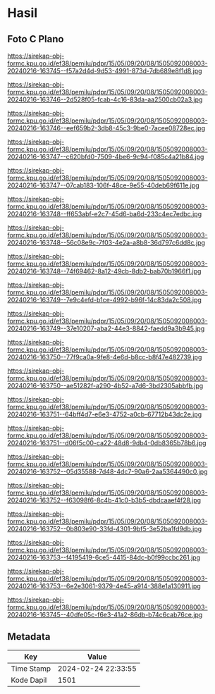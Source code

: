 # Hasil

## Foto C Plano

https://sirekap-obj-formc.kpu.go.id/ef38/pemilu/pdpr/15/05/09/20/08/1505092008003-20240216-163745--f57a2d4d-9d53-4991-873d-7db689e8f1d8.jpg

https://sirekap-obj-formc.kpu.go.id/ef38/pemilu/pdpr/15/05/09/20/08/1505092008003-20240216-163746--2d528f05-fcab-4c16-83da-aa2500cb02a3.jpg

https://sirekap-obj-formc.kpu.go.id/ef38/pemilu/pdpr/15/05/09/20/08/1505092008003-20240216-163746--eef659b2-3db8-45c3-9be0-7acee08728ec.jpg

https://sirekap-obj-formc.kpu.go.id/ef38/pemilu/pdpr/15/05/09/20/08/1505092008003-20240216-163747--c620bfd0-7509-4be6-9c94-f085c4a21b84.jpg

https://sirekap-obj-formc.kpu.go.id/ef38/pemilu/pdpr/15/05/09/20/08/1505092008003-20240216-163747--07cab183-106f-48ce-9e55-40deb69f611e.jpg

https://sirekap-obj-formc.kpu.go.id/ef38/pemilu/pdpr/15/05/09/20/08/1505092008003-20240216-163748--ff653abf-e2c7-45d6-ba6d-233c4ec7edbc.jpg

https://sirekap-obj-formc.kpu.go.id/ef38/pemilu/pdpr/15/05/09/20/08/1505092008003-20240216-163748--56c08e9c-7f03-4e2a-a8b8-36d797c6dd8c.jpg

https://sirekap-obj-formc.kpu.go.id/ef38/pemilu/pdpr/15/05/09/20/08/1505092008003-20240216-163748--74f69462-8a12-49cb-8db2-bab70b1966f1.jpg

https://sirekap-obj-formc.kpu.go.id/ef38/pemilu/pdpr/15/05/09/20/08/1505092008003-20240216-163749--7e9c4efd-b1ce-4992-b96f-14c83da2c508.jpg

https://sirekap-obj-formc.kpu.go.id/ef38/pemilu/pdpr/15/05/09/20/08/1505092008003-20240216-163749--37e10207-aba2-44e3-8842-faedd9a3b945.jpg

https://sirekap-obj-formc.kpu.go.id/ef38/pemilu/pdpr/15/05/09/20/08/1505092008003-20240216-163750--77f9ca0a-9fe8-4e6d-b8cc-b8f47e482739.jpg

https://sirekap-obj-formc.kpu.go.id/ef38/pemilu/pdpr/15/05/09/20/08/1505092008003-20240216-163750--ae51282f-a290-4b52-a7d6-3bd2305abbfb.jpg

https://sirekap-obj-formc.kpu.go.id/ef38/pemilu/pdpr/15/05/09/20/08/1505092008003-20240216-163751--64bff4d7-e6e3-4752-a0cb-67712b43dc2e.jpg

https://sirekap-obj-formc.kpu.go.id/ef38/pemilu/pdpr/15/05/09/20/08/1505092008003-20240216-163751--d06f5c00-ca22-48d8-9db4-0db8365b78b6.jpg

https://sirekap-obj-formc.kpu.go.id/ef38/pemilu/pdpr/15/05/09/20/08/1505092008003-20240216-163752--05d35588-7d48-4dc7-90a6-2aa5364490c0.jpg

https://sirekap-obj-formc.kpu.go.id/ef38/pemilu/pdpr/15/05/09/20/08/1505092008003-20240216-163752--f63098f6-8c4b-41c0-b3b5-dbdcaaef4f28.jpg

https://sirekap-obj-formc.kpu.go.id/ef38/pemilu/pdpr/15/05/09/20/08/1505092008003-20240216-163752--0b803e90-33fd-4301-9bf5-3e52ba1fd9db.jpg

https://sirekap-obj-formc.kpu.go.id/ef38/pemilu/pdpr/15/05/09/20/08/1505092008003-20240216-163753--f4195419-6ce5-4415-84dc-b0f99ccbc261.jpg

https://sirekap-obj-formc.kpu.go.id/ef38/pemilu/pdpr/15/05/09/20/08/1505092008003-20240216-163753--6e2e3061-9379-4e45-a914-388e1a130911.jpg

https://sirekap-obj-formc.kpu.go.id/ef38/pemilu/pdpr/15/05/09/20/08/1505092008003-20240216-163745--40dfe05c-f6e3-41a2-86db-b74c6cab76ce.jpg


## Metadata

| Key        | Value               |
| ---------- | ------------------- |
| Time Stamp | 2024-02-24 22:33:55 |
| Kode Dapil | 1501                |



